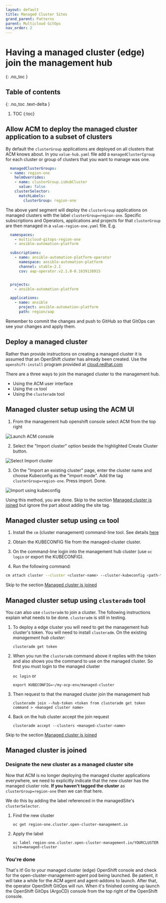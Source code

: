```yaml
---
layout: default
title: Managed Cluster Sites
grand_parent: Patterns
parent: Multicloud GitOps
nav_order: 2
---
```


# Having a managed cluster (edge) join the management hub

{: .no_toc }

## Table of contents

{: .no_toc .text-delta }

1. TOC
{:toc}

## Allow ACM to deploy the managed cluster application to a subset of clusters

By default the `clusterGroup` applications are deployed on all clusters that ACM knows about. In you `value-hub.yaml` file add a `managedClusterCgroup` for each cluster or group of clusters that you want to manage was one.

```yaml
  managedClusterGroups:
  - name: region-one
    helmOverrides:
    - name: clusterGroup.isHubCluster
      value: false
    clusterSelector:
      matchLabels:
        clusterGroup: region-one
```

The above yaml segment will deploy the `clusterGroup` applications on managed clusters with the label
`clusterGroup=region-one`.  Specific subscriptions and Operators, applications and projects for that `clusterGroup` are then managed in a `value-region-one.yaml` file. E.g.

```yaml
  namespaces:
    - multicloud-gitops-region-one
    - ansible-automation-platform

  subscriptions:
    - name: ansible-automation-platform-operator
      namespace: ansible-automation-platform
      channel: stable-2.1
      csv: aap-operator.v2.1.0-0.1639138915


  projects:
    - ansible-automation-platform

  applications:
    - name: ansible
      project: ansible-automation-platform
      path: region/aap
```

Remember to commit the changes and push to GitHub so that GitOps can see
your changes and apply them.

## Deploy a managed cluster

Rather than provide instructions on creating a managed cluster it is assumed
that an OpenShift cluster has already been created. Use the `openshift-install` program provided at [cloud.redhat.com](https://console.redhat.com/openshift/create "Create an OpenShift cluster")

There are a three ways to join the managed cluster to the management hub.

* Using the ACM user interface
* Using the `cm` tool
* Using the `clusteradm` tool

## Managed cluster setup using the ACM UI

1. From the management hub openshift console select ACM from the top right

![](/images/launch-acm-console.png "Launch ACM console")

2. Select the "Import cluster" option beside the highlighted Create Cluster button.

![](/images/import-cluster.png "Select Import cluster")

3. On the "Import an existing cluster" page, enter the cluster name and choose Kubeconfig as the "import mode". Add the tag `clusterGroup=region-one`. Press import. Done.

![](/images/import-with-kubeconfig.png "Import using kubeconfig")

Using this method, you are done. Skip to the section [Managed cluster is joined](#managed-cluster-is-joined) but ignore the part about adding the site tag.

## Managed cluster setup using `cm` tool

1. Install the `cm` (cluster management) command-line tool. See details [here](https://github.com/open-cluster-management/cm-cli/#installation)

1. Obtain the KUBECONFIG file from the managed-cluster cluster.

1. On the command-line login into the management hub cluster (use `oc login` or export the KUBECONFIG).

1. Run the following command:

```sh
cm attach cluster --cluster <cluster-name> --cluster-kubeconfig <path-to-KUBECONFIG>
```

Skip to the section [Managed cluster is joined](#managed-cluster-is-joined)

## Managed cluster setup using `clusteradm` tool

You can also use `clusteradm` to join a cluster. The following instructions explain what needs to be done. `clusteradm` is still in testing.

1. To deploy a edge cluster you will need to get the management hub cluster's token. You will need to install `clusteradm`.  On the existing *management hub cluster*:

   `clusteradm get token`

1. When you run the `clusteradm` command above it replies with the token and also shows you the command to use on the managed cluster. So first you must login to the managed cluster

   `oc login`
   or

   `export KUBECONFIG=~/my-ocp-env/managed-cluster`

1. Then request to that the managed cluster join the management hub

   `clusteradm join --hub-token <token from clusteradm get token command > <managed cluster name>`

1. Back on the hub cluster accept the join request

   `clusteradm accept --clusters <managed-cluster-name>`

Skip to the section [Managed cluster is joined](#managed-cluster-is-joined)

## Managed cluster is joined

### Designate the new cluster as a managed cluster site

Now that ACM is no longer deploying the managed cluster applications everywhere, we need
to explicitly indicate that the new cluster has the managed cluster role. **If you haven't tagged the cluster** as `clusterGroup=region-one` then we can that here.

We do this by adding the label referenced in the managedSite's `clusterSelector`.

1. Find the new cluster

   `oc get region-one.cluster.open-cluster-management.io`

1. Apply the label

   `oc label region-one.cluster.open-cluster-management.io/YOURCLUSTER site=managed-cluster`

### You're done

That's it! Go to your managed cluster (edge) OpenShift console and check for the open-cluster-management-agent pod being launched. Be patient, it will take a while for the ACM agent and agent-addons to launch. After that, the operator OpenShift GitOps will run. When it's finished coming up launch the OpenShift GitOps (ArgoCD) console from the top right of the OpenShift console.
